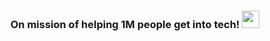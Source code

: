 <h3 align="center">
    On mission of helping 1M people get into tech!
    <img src="https://media.giphy.com/media/hvRJCLFzcasrR4ia7z/giphy.gif" width="28">
</h3>
